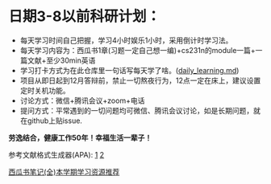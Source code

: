 # 日期3-8以前科研计划：
* 每天学习时间自己把握，学习4小时娱乐1小时，采用倒计时学习法。
* 每天学习内容为：西瓜书1章(习题一定自己想一编)+cs231n的module一篇+一篇文献+至少30min英语
* 学习打卡方式为在此仓库里一句话写每天学了啥。([daily_learning.md](./daily_learning.md))
* 项目从即日起到12月答辩前，禁止一切熬夜行为，12点一定在床上，建议设置定时关机功能。
* 讨论方式：微信+腾讯会议+zoom+电话
* 提问方式：平常遇到的一切问题均可微信、腾讯会议讨论，如是长期问题，就在github上贴issue.



**劳逸结合，健康工作50年！幸福生活一辈子！**



参考文献格式生成器(APA): [1](https://www.citethisforme.com/us/citation-generator/apa)    [2](https://www.scribbr.com/apa-citation-generator/) 

[西瓜书笔记(全)](https://github.com/Vay-keen/Machine-learning-learning-notes)[本学期学习资源推荐](https://github.com/dorm308/Share/blob/main/README.md)
